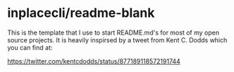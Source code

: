 # inplacecli/readme-blank

This is the template that I use to start README.md's for most of my open source 
projects. It is heavily inspirsed by a tweet from Kent C. Dodds which you can 
find at:

https://twitter.com/kentcdodds/status/877189118572191744

